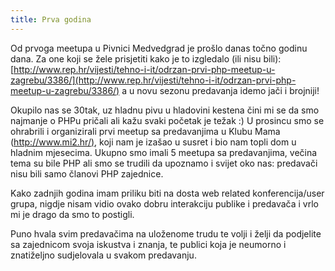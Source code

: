 ```yaml
---
title: Prva godina
---
```


Od prvoga meetupa u Pivnici Medvedgrad je prošlo danas točno godinu dana. Za one
koji se žele prisjetiti kako je to izgledalo (ili nisu bili):
[http://www.rep.hr/vijesti/tehno-i-it/odrzan-prvi-php-meetup-u-zagrebu/3386/](http://www.rep.hr/vijesti/tehno-i-it/odrzan-prvi-php-meetup-u-zagrebu/3386/)
a u novu sezonu predavanja idemo jači i brojniji!

Okupilo nas se 30tak, uz hladnu pivu u hladovini kestena čini mi se da smo
najmanje o PHPu pričali ali kažu svaki početak je težak :) U prosincu smo se
ohrabrili i organizirali prvi meetup sa predavanjima u Klubu Mama
([http://www.mi2.hr/)](http://www.mi2.hr/%29), koji nam je izašao u susret i bio
nam topli dom u hladnim mjesecima. Ukupno smo imali 5 meetupa sa predavanjima,
večina tema su bile PHP ali smo se trudili da upoznamo i svijet oko nas:
predavači nisu bili samo članovi PHP zajednice.

<!-- break -->

Kako zadnjih godina imam priliku biti na dosta web related konferencija/user
grupa, nigdje nisam vidio ovako dobru interakciju publike i predavača i vrlo mi
je drago da smo to postigli.

Puno hvala svim predavačima na uloženome trudu te volji i želji da podjelite sa
zajednicom svoja iskustva i znanja, te publici koja je neumorno i znatiželjno
sudjelovala u svakom predavanju.
